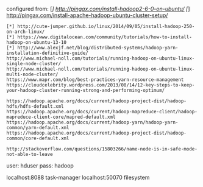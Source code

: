 configured from: 
	[*] http://pingax.com/install-hadoop2-6-0-on-ubuntu/
	[*] http://pingax.com/install-apache-hadoop-ubuntu-cluster-setup/

	[*] http://cute-jumper.github.io/linux/2014/09/05/install-hadoop-250-on-arch-linux/
    [*] https://www.digitalocean.com/community/tutorials/how-to-install-hadoop-on-ubuntu-13-10
	[*] http://www.alexjf.net/blog/distributed-systems/hadoop-yarn-installation-definitive-guide/
	http://www.michael-noll.com/tutorials/running-hadoop-on-ubuntu-linux-single-node-cluster/
	http://www.michael-noll.com/tutorials/running-hadoop-on-ubuntu-linux-multi-node-cluster/
	https://www.mapr.com/blog/best-practices-yarn-resource-management
	https://cloudcelebrity.wordpress.com/2013/08/14/12-key-steps-to-keep-your-hadoop-cluster-running-strong-and-performing-optimum/

	https://hadoop.apache.org/docs/current/hadoop-project-dist/hadoop-hdfs/hdfs-default.xml
	https://hadoop.apache.org/docs/current/hadoop-mapreduce-client/hadoop-mapreduce-client-core/mapred-default.xml
	https://hadoop.apache.org/docs/current/hadoop-yarn/hadoop-yarn-common/yarn-default.xml
	https://hadoop.apache.org/docs/current/hadoop-project-dist/hadoop-common/core-default.xml

	http://stackoverflow.com/questions/15803266/name-node-is-in-safe-mode-not-able-to-leave

user: hduser
pass: hadoop

localhost:8088  task-manager
localhost:50070 filesystem
